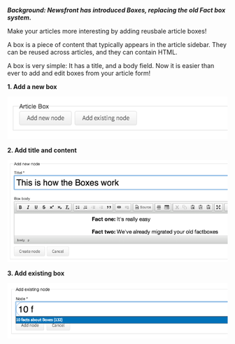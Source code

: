 ***Background: Newsfront has introduced Boxes, replacing the old Fact box system.***

Make your articles more interesting by adding reusbale article boxes!

A box is a piece of content that typically appears in the article sidebar. They can be reused across articles, and they can contain HTML. 

A box is very simple: It has a title, and a body field. Now it is easier than ever to add and edit boxes from your article form!

**1. Add a new box**

<img src="/docs/img/box/box.png">

**2. Add title and content**

<img src="/docs/img/box/edit-box.png">

**3. Add existing box**

<img src="/docs/img/box/existing.png">
